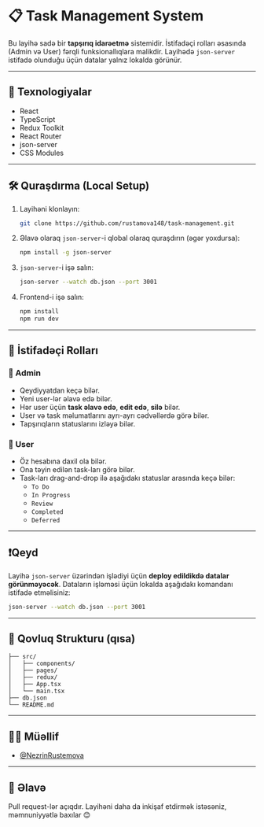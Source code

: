 # 📋 Task Management System

Bu layihə sadə bir **tapşırıq idarəetmə** sistemidir. İstifadəçi rolları əsasında (Admin və User) fərqli funksionallıqlara malikdir. Layihədə `json-server` istifadə olunduğu üçün datalar yalnız lokalda görünür.

---

## 🚀 Texnologiyalar

- React
- TypeScript
- Redux Toolkit
- React Router
- json-server
- CSS Modules

---

## 🛠️ Quraşdırma (Local Setup)

1. Layihəni klonlayın:
   ```bash
   git clone https://github.com/rustamova148/task-management.git
   ```

2. Əlavə olaraq `json-server`-i qlobal olaraq quraşdırın (əgər yoxdursa):
   ```bash
   npm install -g json-server
   ```

3. `json-server`-i işə salın:
   ```bash
   json-server --watch db.json --port 3001
   ```

4. Frontend-i işə salın:
   ```bash
   npm install
   npm run dev
   ```

---

## 👥 İstifadəçi Rolları

### 🔐 Admin

- Qeydiyyatdan keçə bilər.
- Yeni user-lər əlavə edə bilər.
- Hər user üçün **task əlavə edə**, **edit edə**, **silə** bilər.
- User və task məlumatlarını ayrı-ayrı cədvəllərdə görə bilər.
- Tapşırıqların statuslarını izləyə bilər.

### 👤 User

- Öz hesabına daxil ola bilər.
- Ona təyin edilən task-ları görə bilər.
- Task-ları drag-and-drop ilə aşağıdakı statuslar arasında keçə bilər:
  - `To Do`
  - `In Progress`
  - `Review`
  - `Completed`
  - `Deferred`

---

## ❗Qeyd

Layihə `json-server` üzərindən işlədiyi üçün **deploy edildikdə datalar görünməyəcək**. Dataların işləməsi üçün lokalda aşağıdakı komandanı istifadə etməlisiniz:

```bash
json-server --watch db.json --port 3001
```

---

## 📂 Qovluq Strukturu (qısa)

```
├── src/
│   ├── components/
│   ├── pages/
│   ├── redux/
│   ├── App.tsx
│   └── main.tsx
├── db.json
└── README.md
```

---

## 🧑‍💻 Müəllif

- [@NezrinRustemova](https://github.com/rustamova148)

---

## 🌟 Əlavə

Pull request-lər açıqdır. Layihəni daha da inkişaf etdirmək istəsəniz, məmnuniyyətlə baxılar 😊
